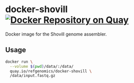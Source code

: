# docker-shovill [![Docker Repository on Quay](https://quay.io/repository/refgenomics/docker-shovill/status "Docker Repository on Quay")](https://quay.io/repository/refgenomics/docker-shovill)

Docker image for the Shovill genome assembler.

## Usage


```bash
docker run \
  --volume $(pwd)/data/:/data/
  quay.io/refgenomics/docker-shovill \
  /data/input.fastq.gz
```
